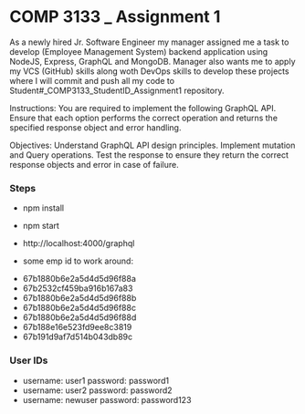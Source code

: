 # COMP 3133 _ Assignment 1

As a newly hired Jr. Software Engineer my manager assigned me a task to develop (Employee Management System) backend application using NodeJS, Express, GraphQL and MongoDB. Manager also wants me to apply my VCS (GitHub) skills along woth DevOps skills to develop these projects where I will commit and push all my code to Student#\_COMP3133_StudentID_Assignment1 repository.

Instructions:
You are required to implement the following GraphQL API. Ensure that each option performs the correct operation and returns the specified response object and error handling.

Objectives: Understand GraphQL API design principles.
Implement mutation and Query operations.
Test the response to ensure they return the correct response objects and error in case of failure.

### Steps

- npm install
- npm start
- http://localhost:4000/graphql

- some emp id to work around:
* 67b1880b6e2a5d4d5d96f88a
* 67b2532cf459ba916b167a83
* 67b1880b6e2a5d4d5d96f88b
* 67b1880b6e2a5d4d5d96f88c
* 67b1880b6e2a5d4d5d96f88d
* 67b188e16e523fd9ee8c3819
* 67b191d9af7d514b043db89c

### User IDs
* username: user1 password: password1
* username: user2 password: password2
* username: newuser password: password123
